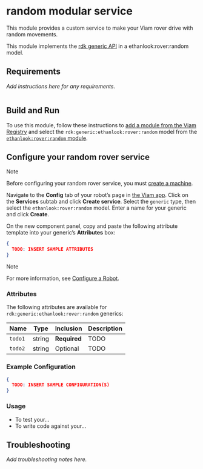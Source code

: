 # random modular service

This module provides a custom service to make your Viam rover drive with random movements.

This module implements the [rdk generic API](https://github.com/rdk/generic-api) in a ethanlook:rover:random model.

## Requirements

_Add instructions here for any requirements._

``` bash
```

## Build and Run

To use this module, follow these instructions to [add a module from the Viam Registry](https://docs.viam.com/registry/configure/#add-a-modular-resource-from-the-viam-registry) and select the `rdk:generic:ethanlook:rover:random` model from the [`ethanlook:rover:random` module](https://app.viam.com/module/rdk/ethanlook:rover:random).

## Configure your random rover service

> [!NOTE]  
> Before configuring your random rover service, you must [create a machine](https://docs.viam.com/manage/fleet/machines/#add-a-new-machine).

Navigate to the **Config** tab of your robot’s page in [the Viam app](https://app.viam.com/).
Click on the **Services** subtab and click **Create service**.
Select the `generic` type, then select the `ethanlook:rover:random` model. 
Enter a name for your generic and click **Create**.

On the new component panel, copy and paste the following attribute template into your generic’s **Attributes** box:

```json
{
  TODO: INSERT SAMPLE ATTRIBUTES
}
```

> [!NOTE]  
> For more information, see [Configure a Robot](https://docs.viam.com/manage/configuration/).

### Attributes

The following attributes are available for `rdk:generic:ethanlook:rover:random` generics:

| Name | Type | Inclusion | Description |
| ---- | ---- | --------- | ----------- |
| `todo1` | string | **Required** |  TODO |
| `todo2` | string | Optional |  TODO |

### Example Configuration

```json
{
  TODO: INSERT SAMPLE CONFIGURATION(S)
}
```

### Usage

- To test your...
- To write code against your...

## Troubleshooting

_Add troubleshooting notes here._
